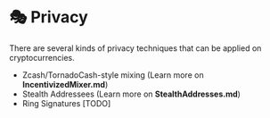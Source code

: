 # 🎭 Privacy

There are several kinds of privacy techniques that can be applied on cryptocurrencies.

 - Zcash/TornadoCash-style mixing (Learn more on **IncentivizedMixer.md**)
 - Stealth Addressees (Learn more on **StealthAddresses.md**)
 - Ring Signatures [TODO]
